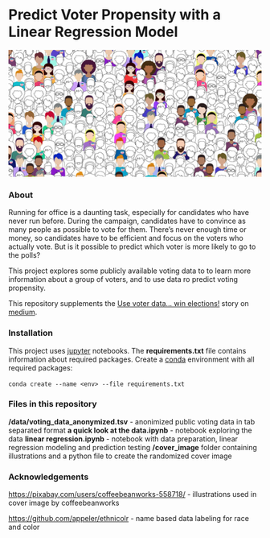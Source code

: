 # Predict Voter Propensity with a Linear Regression Model

![cover image](cover_image.jpg)

### About

Running for office is a daunting task, especially for candidates who have never run before. During the campaign, candidates have to convince as many people as possible to vote for them. There’s never enough time or money, so candidates have to be efficient and focus on the voters who actually vote. But is it possible to predict which voter is more likely to go to the polls?

This project explores some publicly available voting data to to learn more information about a group of voters, and to use data ro predict voting propensity.

This repository supplements the [Use voter data… win elections!](https://medium.com/@lajos.kamocsay/use-voter-data-win-elections-e9a68862cbed) story on [medium](https://medium.com/@lajos.kamocsay/use-voter-data-win-elections-e9a68862cbed).

### Installation

This project uses [jupyter](https://jupyter.org/) notebooks. The **requirements.txt** file contains information about required packages. Create a [conda](https://anaconda.org/) environment with all required packages:

`conda create --name <env> --file requirements.txt`

### Files in this repository

**/data/voting_data_anonymized.tsv** - anonimized public voting data in tab separated format
**a quick look at the data.ipynb** - notebook exploring the data
**linear regression.ipynb** - notebook with data preparation, linear regression modeling and prediction testing
**/cover_image** folder containing illustrations and a python file to create the randomized cover image

### Acknowledgements

https://pixabay.com/users/coffeebeanworks-558718/ - illustrations used in cover image by coffeebeanworks

https://github.com/appeler/ethnicolr - name based data labeling for race and color

